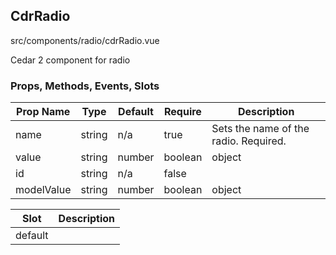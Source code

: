 ## CdrRadio


src/components/radio/cdrRadio.vue


Cedar 2 component for radio

### Props, Methods, Events, Slots

Prop Name | Type | Default | Require | Description
--- | --- | --- | --- | ---
name | string | n/a | true | Sets the name of the radio. Required.
value | string|number|boolean|object|array|symbol|func | n/a | true | Sets the value of the radio. Required.
id | string | n/a | false | 
modelValue | string|number|boolean|object|array|symbol|func | n/a | false | 

Slot | Description
--- | ---
default | 
